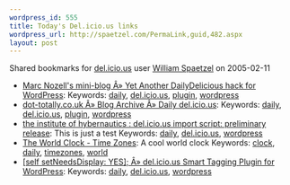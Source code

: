 ```yaml
--- 
wordpress_id: 555
title: Today's Del.icio.us links
wordpress_url: http://spaetzel.com/PermaLink,guid,482.aspx
layout: post
---
```

Shared bookmarks for <a href="http://del.icio.us/">del.icio.us</a> user <a href="http://del.icio.us/redune"> William
        Spaetzel</a> on 2005-02-11
        <ul>
        <li>
        <a href="http://nozell.com/blog/archives/2004/09/17/yet-another-dailydelicious-hack-for-wordpress/" title="http://nozell.com/blog/archives/2004/09/17/yet-another-dailydelicious-hack-for-wordpress/">Marc
        Nozell's mini-blog Â» Yet Another DailyDelicious hack for WordPress</a>: Keywords: <a href="http://del.icio.us/redune/daily">daily</a>, <a href="http://del.icio.us/redune/del.icio.us">del.icio.us</a>, <a href="http://del.icio.us/redune/plugin">plugin</a>, <a href="http://del.icio.us/redune/wordpress">wordpress</a>
        </li>
        <li>
        <a href="http://www.dot-totally.co.uk/archives/2004/08/19/daily-delicious/" title="http://www.dot-totally.co.uk/archives/2004/08/19/daily-delicious/">dot-totally.co.uk
        Â» Blog Archive Â» Daily del.icio.us</a>: Keywords: <a href="http://del.icio.us/redune/daily">daily</a>, <a href="http://del.icio.us/redune/del.icio.us">del.icio.us</a>, <a href="http://del.icio.us/redune/plugin">plugin</a>, <a href="http://del.icio.us/redune/wordpress">wordpress</a>
        </li>
        <li>
        <a href="http://www.hybernaut.com/bdv/delicious-import.html" title="http://www.hybernaut.com/bdv/delicious-import.html">the
        institute of hybernautics : del.icio.us import script: preliminary release</a>: This
        is just a test Keywords: <a href="http://del.icio.us/redune/daily">daily</a>, <a href="http://del.icio.us/redune/del.icio.us">del.icio.us</a>, <a href="http://del.icio.us/redune/wordpress">wordpress</a>
        </li>
        <li>
        <a href="http://www.timeanddate.com/worldclock/" title="http://www.timeanddate.com/worldclock/">The
        World Clock - Time Zones</a>: A cool world clock Keywords: <a href="http://del.icio.us/redune/clock">clock</a>, <a href="http://del.icio.us/redune/daily">daily</a>, <a href="http://del.icio.us/redune/timezones">timezones</a>, <a href="http://del.icio.us/redune/world">world</a>
        </li>
        <li>
        <a href="http://www.tumultco.com/blog/index.php?p=21" title="http://www.tumultco.com/blog/index.php?p=21">[self
        setNeedsDisplay: YES]; Â» del.icio.us Smart Tagging Plugin for WordPress</a>: Keywords: <a href="http://del.icio.us/redune/daily">daily</a>, <a href="http://del.icio.us/redune/del.icio.us">del.icio.us</a>, <a href="http://del.icio.us/redune/wordpress">wordpress</a>
        </li>
        </ul>
        <img width="0" height="0" src="http://spaetzel.com/aggbug.ashx?id=482" />
